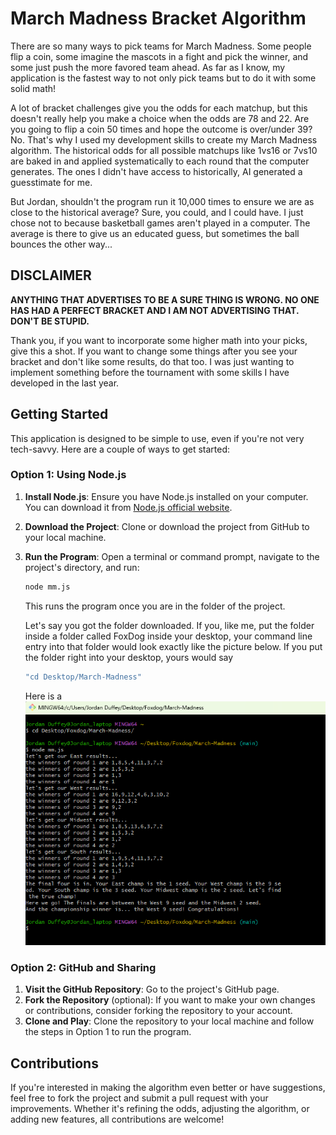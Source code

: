 # March Madness Bracket Algorithm

There are so many ways to pick teams for March Madness. Some people flip a coin, some imagine the mascots in a fight and pick the winner, and some just push the more favored team ahead. As far as I know, my application is the fastest way to not only pick teams but to do it with some solid math!

A lot of bracket challenges give you the odds for each matchup, but this doesn't really help you make a choice when the odds are 78 and 22. Are you going to flip a coin 50 times and hope the outcome is over/under 39? No. That's why I used my development skills to create my March Madness algorithm. The historical odds for all possible matchups like 1vs16 or 7vs10 are baked in and applied systematically to each round that the computer generates. The ones I didn't have access to historically, AI generated a guesstimate for me.

But Jordan, shouldn't the program run it 10,000 times to ensure we are as close to the historical average? Sure, you could, and I could have. I just chose not to because basketball games aren't played in a computer. The average is there to give us an educated guess, but sometimes the ball bounces the other way...

## **DISCLAIMER**

**ANYTHING THAT ADVERTISES TO BE A SURE THING IS WRONG. NO ONE HAS HAD A PERFECT BRACKET AND I AM NOT ADVERTISING THAT. DON'T BE STUPID.**

Thank you, if you want to incorporate some higher math into your picks, give this a shot. If you want to change some things after you see your bracket and don't like some results, do that too. I was just wanting to implement something before the tournament with some skills I have developed in the last year.

## Getting Started

This application is designed to be simple to use, even if you're not very tech-savvy. Here are a couple of ways to get started:

### Option 1: Using Node.js

1. **Install Node.js**: Ensure you have Node.js installed on your computer. You can download it from [Node.js official website](https://nodejs.org/).

2. **Download the Project**: Clone or download the project from GitHub to your local machine.

3. **Run the Program**: Open a terminal or command prompt, navigate to the project's directory, and run:
   ```sh
   node mm.js
   ```
   This runs the program once you are in the folder of the project.

   Let's say you got the folder downloaded.  If you, like me, put the folder inside a folder called FoxDog inside your desktop, your command line entry into that folder would look exactly like the picture below.  If you put the folder right into your desktop, yours would say 
   ```sh
   "cd Desktop/March-Madness"
   ```
    Here is a ![picture of my "path" and "execution"](Screenshot%202024-03-18%20203252.png)
   
### Option 2: GitHub and Sharing
1. **Visit the GitHub Repository**: Go to the project's GitHub page.
2. **Fork the Repository** (optional): If you want to make your own changes or contributions, consider forking the repository to your account.
3. **Clone and Play**: Clone the repository to your local machine and follow the steps in Option 1 to run the program.

## Contributions
If you're interested in making the algorithm even better or have suggestions, feel free to fork the project and submit a pull request with your improvements. Whether it's refining the odds, adjusting the algorithm, or adding new features, all contributions are welcome!
